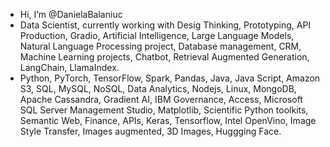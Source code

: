 - Hi, I’m @DanielaBalaniuc
- Data Scientist, currently working with Desig Thinking, Prototyping, API Production, Gradio, Artificial Intelligence, Large Language Models, Natural Language Processing project, Database management, CRM, Machine Learning projects, Chatbot, Retrieval Augmented Generation, LangChain, LlamaIndex.
- Python, PyTorch, TensorFlow, Spark, Pandas, Java, Java Script, Amazon S3, SQL, MySQL, NoSQL, Data Analytics, Nodejs, Linux, MongoDB, Apache Cassandra, Gradient AI, IBM Governance, Access, Microsoft SQL Server Management Studio,  Matplotlib, Scientific Python toolkits, Semantic Web, Finance, APIs, Keras, Tensorflow, Intel OpenVino, Image Style Transfer, Images augmented, 3D Images, Huggging Face.


<!---
DanielaBalaniuc/DanielaBalaniuc is a ✨ special ✨ repository because its `README.md` (this file) appears on your GitHub profile.
You can click the Preview link to take a look at your changes.
--->
